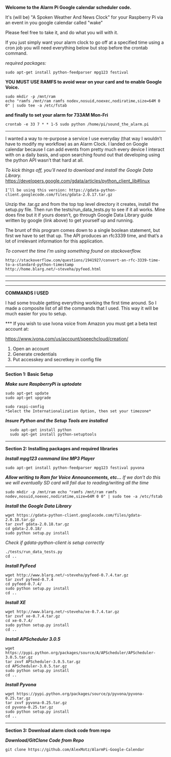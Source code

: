 **Welcome to the Alarm Pi Google calendar scheduler code.**

It's (will be) "A Spoken Weather And News Clock" for your Raspberry Pi via an event in you google calendar called "wake"

Please feel free to take it, and do what you will with it.

If you just simply want your alarm clock to go off at a specified time
using a cron job you will need everything below but stop before the crontab command.

  *required packages:*

    sudo apt-get install python-feedparser mpg123 festival

  **YOU MUST USE RAMFS to avoid wear on your card and to enable Google Voice.**

    sudo mkdir -p /mnt/ram
    echo "ramfs /mnt/ram ramfs nodev,nosuid,noexec,nodiratime,size=64M 0 0" | sudo tee -a /etc/fstab

  **and finally to set your alarm for 733AM Mon-Fri**

    crontab -e 33 7 * * 1-5 sudo python /home/pi/sound_the_alarm.pi

  ****************************************************************

I wanted a way to re-purpose a service I use everyday (that way I wouldn’t have to modify my workflow) as an Alarm Clock. I landed on Google calendar because I can add events from pretty much every device I interact with on a daily basis, and upon searching found out that developing using the python API wasn’t that hard at all.

  *To kick things off, you’ll need to download and install the Google Data Library.*
      https://developers.google.com/gdata/articles/python_client_lib#linux

    I’ll be using this version: https://gdata-python-client.googlecode.com/files/gdata-2.0.17.tar.gz

   Unzip the .tar.gz and from the top top level directory it creates, install the setup.py file. Then run the tests/run_data_tests.py to see if it all works. Mine does fine but it if yours doesn’t, go through Google Data Library guide written by google (link above) to get yourself up and running.

   The brunt of this program comes down to a single boolean statement, but first we have to set that up. The API produces an rfc3339 time, and that’s a lot of irrelevant information for this application.

  *To convert the time I’m using something found on stackoverflow.*

    http://stackoverflow.com/questions/1941927/convert-an-rfc-3339-time-to-a-standard-python-timestamp
    http://home.blarg.net/~steveha/pyfeed.html

****************************************************************
****************************************************************
****************************************************************

**COMMANDS I USED**

I had some trouble getting everything working the first time around. So I made a composite list of all the commands that I used. This way it will be much easier for you to setup.

*** If you wish to use Ivona voice from Amazon you must get a beta test account at:

https://www.ivona.com/us/account/speechcloud/creation/

1. Open an account
2. Generate credentials
3. Put accesskey and secretkey in config file
  ****************************************************************
**Section 1: Basic Setup**

  ***Make sure RaspberryPi is uptodate***

    sudo apt-get update
    sudo apt-get upgrade

    sudo raspi-config
    *Select the Internationalization Option, then set your timezone*

  ***Insure Python and the Setup Tools are installed***

      sudo apt-get install python
      sudo apt-get install python-setuptools

  ****************************************************************
  **Section 2: Installing packages and required libraries**

  ***Install mpg123 command line MP3 Player***

    sudo apt-get install python-feedparser mpg123 festival pyvona

  ***Allow writing to Ram for Voice Announcements, etc...***
  *If we don't do this we will eventually SD card will fail due to reading/writing all the time*

    sudo mkdir -p /mnt/ram echo "ramfs /mnt/ram ramfs nodev,nosuid,noexec,nodiratime,size=64M 0 0" | sudo tee -a /etc/fstab

  ***Install the Google Data Library***

    wget https://gdata-python-client.googlecode.com/files/gdata-2.0.18.tar.gz
    tar zxvf gdata-2.0.18.tar.gz
    cd gdata-2.0.18/
    sudo python setup.py install

  *Check if gdata-python-client is setup correctly*

    ./tests/run_data_tests.py
    cd ..

  ***Install PyFeed***

    wget http://www.blarg.net/~steveha/pyfeed-0.7.4.tar.gz
    tar zxvf pyfeed-0.7.4
    cd pyfeed-0.7.4/
    sudo python setup.py install
    cd ..

  ***Install XE***

    wget http://www.blarg.net/~steveha/xe-0.7.4.tar.gz
    tar zxvf xe-0.7.4.tar.gz
    cd xe-0.7.4/
    sudo python setup.py install
    cd ..

  ***Install APScheduler 3.0.5***

    wget https://pypi.python.org/packages/source/A/APScheduler/APScheduler-3.0.5.tar.gz
    tar zxvf APScheduler-3.0.5.tar.gz
    cd APScheduler-3.0.5.tar.gz
    sudo python setup.py install
    cd ..

  ***Install Pyvona***

    wget https://pypi.python.org/packages/source/p/pyvona/pyvona-0.25.tar.gz
    tar zxvf pyvona-0.25.tar.gz
    cd pyvona-0.25.tar.gz
    sudo python setup.py install
    cd ..
  ****************************************************************
**Section 3: Download alarm clock code from repo**

  ***Download/GitClone Code from Repo***

    git clone https://github.com/AlexMotz/AlarmPi-Google-Calendar
